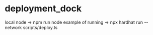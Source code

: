 # deployment_dock

local node -> npm run node
example of running -> npx hardhat run --network <your-network> scripts/deploy.ts
